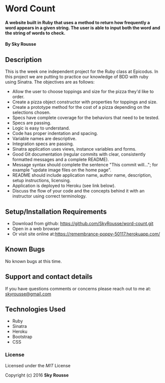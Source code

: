 # Word Count

####  A website built in Ruby that uses a method to return how frequently a word appears in a given string. The user is able to input both the word and the string of words to check.

#### By Sky Rousse

## Description

 This is the week one independent project for the Ruby class at Epicodus. In this project we are putting to practice our knowledge of BDD with ruby using Sinatra. The objectives are as follows:

* Allow the user to choose toppings and size for the pizza they'd like to order.
* Create a pizza object constructor with properties for toppings and size.
* Create a prototype method for the cost of a pizza depending on the selections chosen.
* Specs have complete coverage for the behaviors that need to be tested.
* Specs are passing.
* Logic is easy to understand.
* Code has proper indentation and spacing.
* Variable names are descriptive.
* Integration specs are passing.
* Sinatra application uses views, instance variables and forms.
* Good Git documentation (regular commits with clear, consistently formatted messages and a complete README).
* Message syntax should complete the sentence "This commit will..."; for example "update image files on the home page".
* README should include application name, author name, description, setup instructions, licensing.
* Application is deployed to Heroku (see link below).
* Discuss the flow of your code and the concepts behind it with an instructor using correct terminology.

## Setup/Installation Requirements

* Download from github: https://github.com/SkyRousse/word-count.git
* Open in a web browser
* Or visit site online at:https://remembrance-poppy-50117.herokuapp.com/

## Known Bugs
No known bugs at this time.


## Support and contact details
If you have questions comments or concerns please reach out to me at:
<a href="mailto:skyrousse@gmail.com">skyrousse@gmail.com</a>

## Technologies Used

* Ruby
* Sinatra
* Heroku
* Bootstrap
* CSS

### License

Licensed under the _MIT_ License

Copyright (c) 2016 **Sky Rousse**
